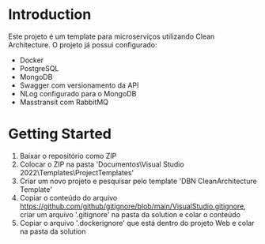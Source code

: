 # Introduction

Este projeto é um template para microserviços utilizando Clean Architecture.
O projeto já possui configurado:

- Docker
- PostgreSQL
- MongoDB
- Swagger com versionamento da API
- NLog configurado para o MongoDB
- Masstransit com RabbitMQ

# Getting Started

1. Baixar o repositório como ZIP
2. Colocar o ZIP na pasta 'Documentos\Visual Studio 2022\Templates\ProjectTemplates'
3. Criar um novo projeto e pesquisar pelo template 'DBN CleanArchitecture Template'
4. Copiar o conteúdo do arquivo https://github.com/github/gitignore/blob/main/VisualStudio.gitignore, criar um arquivo '.gitignore' na pasta da solution e colar o conteúdo
5. Copiar o arquivo '.dockerignore' que está dentro do projeto Web e colar na pasta da solution

